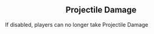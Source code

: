 <h2 style="text-align:center;"> Projectile Damage </h2>

If disabled, players can no longer take Projectile Damage
